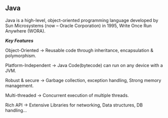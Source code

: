 **Java**
----------------------------------------------------------------------------------------
Java is a high-level, object-oriented programming language developed by Sun Microsystems (now – Oracle Corporation) in 1995, 
Write Once Run Anywhere (WORA).

***Key Features***

Object-Oriented      -> Reusable code through inheritance, encapsulation & polymorphism.

Platform-Independent -> Java Code(bytecode) can run on any device with a JVM.

Robust & secure      -> Garbage collection, exception handling, Strong memory management.

Multi-threaded       -> Concurrent execution of multiple threads.

Rich API             -> Extensive Libraries for networking, Data structures, DB handling…
